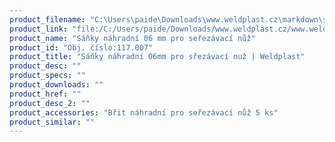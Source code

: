 ```yaml
---
product_filename: "C:\Users\paide\Downloads\www.weldplast.cz\markdown\sanky-nahradni-06mm-pro-srezavaci-nuz.md"
product_link: "file:/C:/Users/paide/Downloads/www.weldplast.cz/www.weldplast.cz/sanky-nahradni-06mm-pro-srezavaci-nuz"
product_name: "Sáňky náhradní 06 mm pro seřezávací nůž"
product_id: "Obj. číslo:117.007"
product_title: "Sáňky náhradní 06mm pro sřezávací nuž | Weldplast"
product_desc: ""
product_specs: ""
product_downloads: ""
product_href: ""
product_desc_2: ""
product_accessories: "Břit náhradní pro seřezávací nůž 5 ks"
product_similar: ""
---
```

